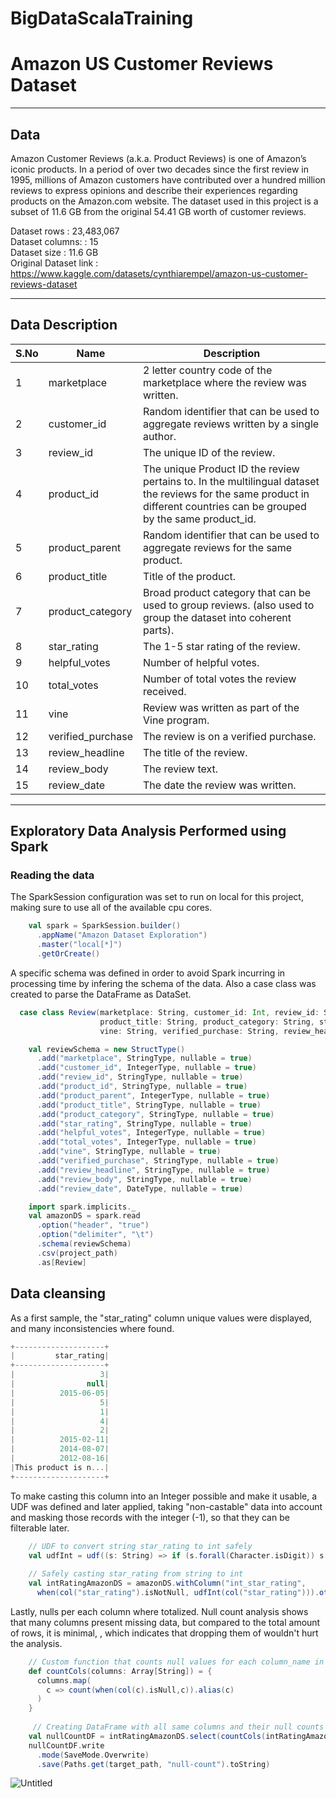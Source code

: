 
# BigDataScalaTraining
# Amazon US Customer Reviews Dataset

<hr style=\"border:0.5px solid gray\"> </hr>

## Data
Amazon Customer Reviews (a.k.a. Product Reviews) is one of Amazon’s iconic products. In a period of over two decades since the first review in 1995, millions of Amazon customers have contributed over a hundred million reviews to express opinions and describe their experiences regarding products on the Amazon.com website. The dataset used in this project is a subset of 11.6 GB from the original 54.41 GB worth of customer reviews.<br>

Dataset rows				:  23,483,067 <br>
Dataset columns: 		: 15 <br>
Dataset size				: 11.6 GB <br>
Original Dataset link				: https://www.kaggle.com/datasets/cynthiarempel/amazon-us-customer-reviews-dataset
<hr style=\"border:0.5px solid gray\"> </hr>

## Data Description


| S.No |	Name |	Description |
|-------|------|--------------|
|1  |marketplace	|2 letter country code of the marketplace where the review was written.
|2	|customer_id	|Random identifier that can be used to aggregate reviews written by a single author.
|3	|review_id	|The unique ID of the review.
|4	|product_id	|The unique Product ID the review pertains to. In the multilingual dataset the reviews for the same product in different countries can be grouped by the same product_id. 
|5	|product_parent	|Random identifier that can be used to aggregate reviews for the same product.
|6	|product_title	|Title of the product.
|7	|product_category	|Broad product category that can be used to group reviews. (also used to group the dataset into coherent parts). 
|8	|star_rating	|The 1-5 star rating of the review.
|9	|helpful_votes	|Number of helpful votes.
|10	|total_votes	|Number of total votes the review received.
|11	|vine	|Review was written as part of the Vine program.
|12	|verified_purchase	|The review is on a verified purchase.
|13	|review_headline	|The title of the review.
|14	|review_body	|The review text.
|15	|review_date	|The date the review was written.

<hr style=\"border:0.5px solid gray\"> </hr>

## Exploratory Data Analysis Performed using Spark
### Reading the data
The SparkSession configuration was set to run on local for this project, making sure to use all of the available cpu cores.

```scala
    val spark = SparkSession.builder()
      .appName("Amazon Dataset Exploration")
      .master("local[*]")
      .getOrCreate()
```

A specific schema was defined in order to avoid Spark incurring in processing time by infering the schema of the data. Also a case class was created to parse the DataFrame as DataSet.
```scala
  case class Review(marketplace: String, customer_id: Int, review_id: String, product_id: String, product_parent: Int,
                    product_title: String, product_category: String, star_rating: String, helpful_votes: Int, total_votes: Int,
                    vine: String, verified_purchase: String, review_headline: String, review_body: String, review_date: Date)
```

```scala
    val reviewSchema = new StructType()
      .add("marketplace", StringType, nullable = true)
      .add("customer_id", IntegerType, nullable = true)
      .add("review_id", StringType, nullable = true)
      .add("product_id", StringType, nullable = true)
      .add("product_parent", IntegerType, nullable = true)
      .add("product_title", StringType, nullable = true)
      .add("product_category", StringType, nullable = true)
      .add("star_rating", StringType, nullable = true)
      .add("helpful_votes", IntegerType, nullable = true)
      .add("total_votes", IntegerType, nullable = true)
      .add("vine", StringType, nullable = true)
      .add("verified_purchase", StringType, nullable = true)
      .add("review_headline", StringType, nullable = true)
      .add("review_body", StringType, nullable = true)
      .add("review_date", DateType, nullable = true)
```

```scala
    import spark.implicits._
    val amazonDS = spark.read
      .option("header", "true")
      .option("delimiter", "\t")
      .schema(reviewSchema)
      .csv(project_path)
      .as[Review]
```

## Data cleansing

As a first sample, the "star_rating" column unique values were displayed, and many inconsistencies where found.
```scala
+--------------------+
|         star_rating|
+--------------------+
|                   3|
|                null|
|          2015-06-05|
|                   5|
|                   1|
|                   4|
|                   2|
|          2015-02-11|
|          2014-08-07|
|          2012-08-16|
|This product is n...|
+--------------------+
```

To make casting this column into an Integer possible and make it usable, a UDF was defined and later applied, taking "non-castable" data into account and masking those records with the integer (-1), so that they can be filterable later.

```scala
    // UDF to convert string star_rating to int safely
    val udfInt = udf((s: String) => if (s.forall(Character.isDigit)) s.toInt else -1)
    
    // Safely casting star_rating from string to int
    val intRatingAmazonDS = amazonDS.withColumn("int_star_rating",
      when(col("star_rating").isNotNull, udfInt(col("star_rating"))).otherwise(lit(null)))
```

Lastly, nulls per each column where totalized. Null count analysis shows that many columns present missing data, but compared to the total amount of rows, it is minimal,  , which indicates that dropping them of wouldn't hurt the analysis.

```scala
    // Custom function that counts null values for each column_name in array
    def countCols(columns: Array[String]) = {
      columns.map(
        c => count(when(col(c).isNull,c)).alias(c)
      )
    }
    
     // Creating DataFrame with all same columns and their null counts (contains just one row)
    val nullCountDF = intRatingAmazonDS.select(countCols(intRatingAmazonDS.columns):_*)
    nullCountDF.write
      .mode(SaveMode.Overwrite)
      .save(Paths.get(target_path, "null-count").toString)    
```

![Untitled](./Visualizations/"2.ColumnNullCount-BarChart.png")






